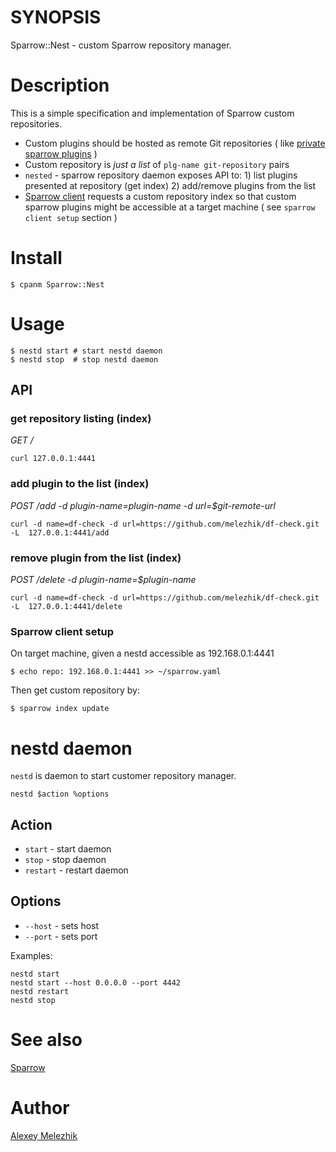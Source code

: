 # SYNOPSIS

Sparrow::Nest - custom Sparrow repository manager.

# Description

This is a simple specification and implementation of Sparrow custom repositories.

* Custom plugins should be hosted as remote Git repositories ( like  [private sparrow plugins](https://github.com/melezhik/sparrow#private-plugins)  )
* Custom repository is _just a list_ of `plg-name git-repository` pairs 
* `nested` - sparrow repository daemon exposes API to: 1) list plugins presented at repository (get index) 2) add/remove plugins from the list 
* [Sparrow client](https://github.com/melezhik/sparrow#sparrow-client) requests a custom repository index so that
custom sparrow plugins might be accessible at a target machine ( see `sparrow client setup` section )

# Install

    $ cpanm Sparrow::Nest

# Usage

    $ nestd start # start nestd daemon
    $ nestd stop  # stop nestd daemon
  
## API 

### get repository listing (index)

*GET /*

    curl 127.0.0.1:4441

### add plugin to the list (index)

*POST /add -d plugin-name=plugin-name -d url=$git-remote-url*

    curl -d name=df-check -d url=https://github.com/melezhik/df-check.git  -L  127.0.0.1:4441/add

### remove plugin from the list (index)

*POST /delete -d plugin-name=$plugin-name*

    curl -d name=df-check -d url=https://github.com/melezhik/df-check.git  -L  127.0.0.1:4441/delete

### Sparrow client setup

On target machine, given a nestd accessible as 192.168.0.1:4441

    $ echo repo: 192.168.0.1:4441 >> ~/sparrow.yaml 

Then get custom repository by:

    $ sparrow index update 

# nestd daemon

`nestd` is daemon to start customer repository manager.

    nestd $action %options

## Action

* `start` - start daemon
* `stop` - stop daemon
* `restart` - restart daemon

## Options

* `--host` - sets host
* `--port` - sets port

Examples:

    nestd start
    nestd start --host 0.0.0.0 --port 4442
    nestd restart
    nestd stop

# See also

[Sparrow](https://github.com/melezhik/sparrow)

# Author

[Alexey Melezhik](mailto:melezhik@gmail.com)
